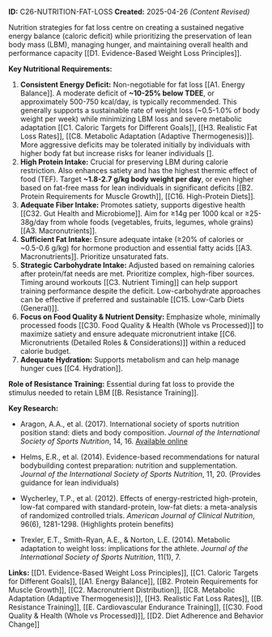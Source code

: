 **ID:** C26-NUTRITION-FAT-LOSS **Created:** 2025-04-26 _(Content Revised)_

Nutrition strategies for fat loss centre on creating a sustained negative energy balance (caloric deficit) while prioritizing the preservation of lean body mass (LBM), managing hunger, and maintaining overall health and performance capacity [[D1. Evidence-Based Weight Loss Principles]].

**Key Nutritional Requirements:**

1. **Consistent Energy Deficit:** Non-negotiable for fat loss [[A1. Energy Balance]]. A moderate deficit of **~10-25% below TDEE**, or approximately 500-750 kcal/day, is typically recommended. This generally supports a sustainable rate of weight loss (~0.5-1.0% of body weight per week) while minimizing LBM loss and severe metabolic adaptation [[C1. Caloric Targets for Different Goals]], [[H3. Realistic Fat Loss Rates]], [[C8. Metabolic Adaptation (Adaptive Thermogenesis)]]. More aggressive deficits may be tolerated initially by individuals with higher body fat but increase risks for leaner individuals [].
2. **High Protein Intake:** Crucial for preserving LBM during calorie restriction. Also enhances satiety and has the highest thermic effect of food (TEF). Target **~1.8-2.7 g/kg body weight per day**, or even higher based on fat-free mass for lean individuals in significant deficits [[B2. Protein Requirements for Muscle Growth]], [[C16. High-Protein Diets]].
3. **Adequate Fiber Intake:** Promotes satiety, supports digestive health [[C32. Gut Health and Microbiome]]. Aim for ≥14g per 1000 kcal or ≥25-38g/day from whole foods (vegetables, fruits, legumes, whole grains) [[A3. Macronutrients]].
4. **Sufficient Fat Intake:** Ensure adequate intake (≥20% of calories or ~0.5-0.6 g/kg) for hormone production and essential fatty acids [[A3. Macronutrients]]. Prioritize unsaturated fats.
5. **Strategic Carbohydrate Intake:** Adjusted based on remaining calories after protein/fat needs are met. Prioritize complex, high-fiber sources. Timing around workouts [[C3. Nutrient Timing]] can help support training performance despite the deficit. Low-carbohydrate approaches can be effective if preferred and sustainable [[C15. Low-Carb Diets (General)]].
6. **Focus on Food Quality & Nutrient Density:** Emphasize whole, minimally processed foods [[C30. Food Quality & Health (Whole vs Processed)]] to maximize satiety and ensure adequate micronutrient intake [[C6. Micronutrients (Detailed Roles & Considerations)]] within a reduced calorie budget.
7. **Adequate Hydration:** Supports metabolism and can help manage hunger cues [[C4. Hydration]].

**Role of Resistance Training:** Essential during fat loss to provide the stimulus needed to retain LBM [[B. Resistance Training]].

**Key Research:**

- Aragon, A.A., et al. (2017). International society of sports nutrition position stand: diets and body composition. _Journal of the International Society of Sports Nutrition_, 14, 16. [Available online](https://www.researchgate.net/publication/317708391_International_society_of_sports_nutrition_position_stand_Diets_and_body_composition)  
    
- Helms, E.R., et al. (2014). Evidence-based recommendations for natural bodybuilding contest preparation: nutrition and supplementation. _Journal of the International Society of Sports Nutrition_, 11, 20. (Provides guidance for lean individuals)  
    
- Wycherley, T.P., et al. (2012). Effects of energy-restricted high-protein, low-fat compared with standard-protein, low-fat diets: a meta-analysis of randomized controlled trials. _American Journal of Clinical Nutrition_, 96(6), 1281-1298. (Highlights protein benefits)  
    
- Trexler, E.T., Smith-Ryan, A.E., & Norton, L.E. (2014). Metabolic adaptation to weight loss: implications for the athlete. _Journal of the International Society of Sports Nutrition_, 11(1), 7.  
    

**Links:** [[D1. Evidence-Based Weight Loss Principles]], [[C1. Caloric Targets for Different Goals]], [[A1. Energy Balance]], [[B2. Protein Requirements for Muscle Growth]], [[C2. Macronutrient Distribution]], [[C8. Metabolic Adaptation (Adaptive Thermogenesis)]], [[H3. Realistic Fat Loss Rates]], [[B. Resistance Training]], [[E. Cardiovascular  Endurance Training]], [[C30. Food Quality & Health (Whole vs Processed)]], [[D2. Diet Adherence and Behavior Change]]